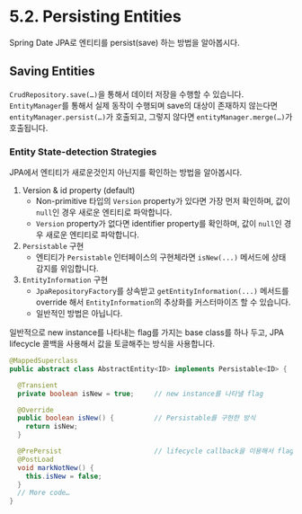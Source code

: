 # 5.2. Persisting Entities

Spring Date JPA로 엔티티를 persist(save) 하는 방법을 알아봅시다.

## Saving Entities
`CrudRepository.save(…)`을 통해서 데이터 저장을 수행할 수 있습니다.
`EntityManager`를 통해서 실제 동작이 수행되며 save의 대상이 존재하지 않는다면 
`entityManager.persist(…)`가 호출되고, 그렇지 않다면 `entityManager.merge(…)`가 호출됩니다.

### Entity State-detection Strategies
JPA에서 엔티티가 새로운것인지 아닌지를 확인하는 방법을 알아봅시다. 
1. Version & id property (default)
    - Non-primitive 타입의 `Version` property가 있다면 가장 먼저 확인하며, 값이 `null`인 경우 새로운 엔티티로 파악합니다.
    - `Version` property가 없다면 identifier property를 확인하며, 값이 `null`인 경우 새로운 엔티티로 파악합니다. 
2. `Persistable` 구현
    - 엔티티가 `Persistable` 인터페이스의 구현체라면 `isNew(...)` 메서드에 상태 감지를 위임합니다.
3. `EntityInformation` 구현
    - `JpaRepositoryFactory`를 상속받고 `getEntityInformation(...)` 메서드를 override 해서 `EntityInformation`의 추상화를 커스터마이즈 할 수 있습니다.
    - 일반적인 방법은 아닙니다.

일반적으로 new instance를 나타내는 flag를 가지는 base class를 하나 두고, JPA lifecycle 콜백을 사용해서 값을 토글해주는 방식을 사용합니다.
```java
@MappedSuperclass
public abstract class AbstractEntity<ID> implements Persistable<ID> {

  @Transient
  private boolean isNew = true;     // new instance를 나타낼 flag

  @Override
  public boolean isNew() {          // Persistable를 구현한 방식
    return isNew; 
  }

  @PrePersist                       // lifecycle callback을 이용해서 flag를 토글
  @PostLoad
  void markNotNew() {
    this.isNew = false;
  }
  // More code…
}
```
